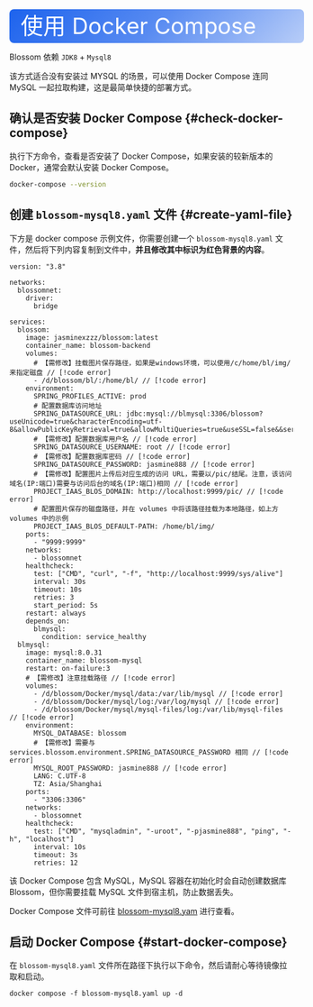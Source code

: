 <script setup lang="ts">
import { onMounted } from 'vue'
import { info } from '../../scripts/stat-api'

onMounted(() => {
  info()
})
</script>

<div class="docker">
使用 Docker Compose
</div>

Blossom 依赖 `JDK8` + `Mysql8`

该方式适合没有安装过 MYSQL 的场景，可以使用 Docker Compose 连同 MySQL 一起拉取构建，这是最简单快捷的部署方式。

## 确认是否安装 Docker Compose {#check-docker-compose}

执行下方命令，查看是否安装了 Docker Compose，如果安装的较新版本的 Docker，通常会默认安装 Docker Compose。

```bash
docker-compose --version
```

## 创建 `blossom-mysql8.yaml` 文件 {#create-yaml-file}

下方是 docker compose 示例文件，你需要创建一个 `blossom-mysql8.yaml` 文件，然后将下列内容复制到文件中，**并且修改其中标识为红色背景的内容**。

```yml:line-numbers
version: "3.8"

networks:
  blossomnet:
    driver:
      bridge

services:
  blossom:
    image: jasminexzzz/blossom:latest
    container_name: blossom-backend
    volumes:
      # 【需修改】挂载图片保存路径，如果是windows环境，可以使用/c/home/bl/img/来指定磁盘 // [!code error]
      - /d/blossom/bl/:/home/bl/ // [!code error]
    environment:
      SPRING_PROFILES_ACTIVE: prod
      # 配置数据库访问地址
      SPRING_DATASOURCE_URL: jdbc:mysql://blmysql:3306/blossom?useUnicode=true&characterEncoding=utf-8&allowPublicKeyRetrieval=true&allowMultiQueries=true&useSSL=false&&serverTimezone=GMT%2B8
      # 【需修改】配置数据库用户名 // [!code error]
      SPRING_DATASOURCE_USERNAME: root // [!code error]
      # 【需修改】配置数据库密码 // [!code error]
      SPRING_DATASOURCE_PASSWORD: jasmine888 // [!code error]
      # 【需修改】配置图片上传后对应生成的访问 URL，需要以/pic/结尾。注意，该访问域名(IP:端口)需要与访问后台的域名(IP:端口)相同 // [!code error]
      PROJECT_IAAS_BLOS_DOMAIN: http://localhost:9999/pic/ // [!code error]
      # 配置图片保存的磁盘路径，并在 volumes 中将该路径挂载为本地路径，如上方 volumes 中的示例
      PROJECT_IAAS_BLOS_DEFAULT-PATH: /home/bl/img/
    ports:
      - "9999:9999"
    networks:
      - blossomnet
    healthcheck:
      test: ["CMD", "curl", "-f", "http://localhost:9999/sys/alive"]
      interval: 30s
      timeout: 10s
      retries: 3
      start_period: 5s
    restart: always
    depends_on:
      blmysql:
        condition: service_healthy
  blmysql:
    image: mysql:8.0.31
    container_name: blossom-mysql
    restart: on-failure:3
    # 【需修改】注意挂载路径 // [!code error]
    volumes:
      - /d/blossom/Docker/mysql/data:/var/lib/mysql // [!code error]
      - /d/blossom/Docker/mysql/log:/var/log/mysql // [!code error]
      - /d/blossom/Docker/mysql/mysql-files/log:/var/lib/mysql-files // [!code error]
    environment:
      MYSQL_DATABASE: blossom
      # 【需修改】需要与 services.blossom.environment.SPRING_DATASOURCE_PASSWORD 相同 // [!code error]
      MYSQL_ROOT_PASSWORD: jasmine888 // [!code error]
      LANG: C.UTF-8
      TZ: Asia/Shanghai
    ports:
      - "3306:3306"
    networks:
      - blossomnet
    healthcheck:
      test: ["CMD", "mysqladmin", "-uroot", "-pjasmine888", "ping", "-h", "localhost"]
      interval: 10s
      timeout: 3s
      retries: 12
```

该 Docker Compose 包含 MySQL，MySQL 容器在初始化时会自动创建数据库 Blossom，但你需要挂载 MySQL 文件到宿主机，防止数据丢失。

Docker Compose 文件可前往 [blossom-mysql8.yam](https://github.com/blossom-editor/blossom/blob/dev/docker/compose/blossom-mysql8.yaml) 进行查看。

## 启动 Docker Compose {#start-docker-compose}

在 `blossom-mysql8.yaml` 文件所在路径下执行以下命令，然后请耐心等待镜像拉取和启动。

```
docker compose -f blossom-mysql8.yaml up -d
```

<!--@include: ./backend-after-docker-check.md-->

<!--@include: ./backend-after-download.md-->

<style scoped>
.docker {
  width:100%;
  height:60px;
  color: #fff;
  background-image:linear-gradient(135deg,#1D63ED 0%,#1D62EDBA 50%,#1D62ED4F 100%);
  font-size: 40px;
  line-height: 60px;
  padding-left:20px;
  border-radius: 8px;
}
</style>
